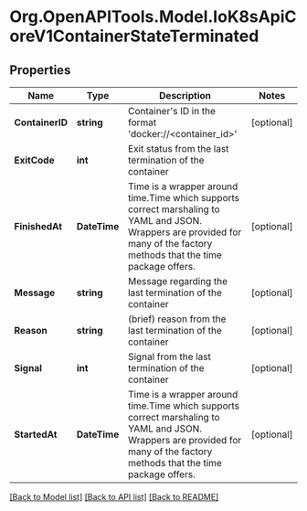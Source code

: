 
# Org.OpenAPITools.Model.IoK8sApiCoreV1ContainerStateTerminated

## Properties

Name | Type | Description | Notes
------------ | ------------- | ------------- | -------------
**ContainerID** | **string** | Container&#39;s ID in the format &#39;docker://&lt;container_id&gt;&#39; | [optional] 
**ExitCode** | **int** | Exit status from the last termination of the container | 
**FinishedAt** | **DateTime** | Time is a wrapper around time.Time which supports correct marshaling to YAML and JSON.  Wrappers are provided for many of the factory methods that the time package offers. | [optional] 
**Message** | **string** | Message regarding the last termination of the container | [optional] 
**Reason** | **string** | (brief) reason from the last termination of the container | [optional] 
**Signal** | **int** | Signal from the last termination of the container | [optional] 
**StartedAt** | **DateTime** | Time is a wrapper around time.Time which supports correct marshaling to YAML and JSON.  Wrappers are provided for many of the factory methods that the time package offers. | [optional] 

[[Back to Model list]](../README.md#documentation-for-models)
[[Back to API list]](../README.md#documentation-for-api-endpoints)
[[Back to README]](../README.md)

